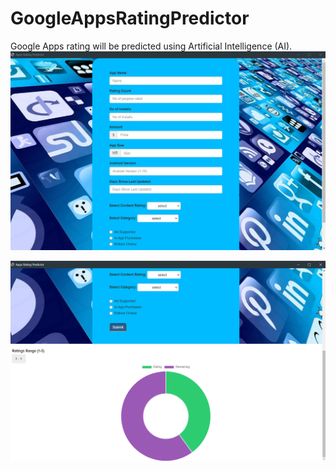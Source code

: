 # GoogleAppsRatingPredictor
 Google Apps rating will be predicted using Artificial Intelligence (AI).
![App Layout](RatingsPredictorEEL/Web/Images/AppLayout.png)

![App Result](RatingsPredictorEEL/Web/Images/AppResult.png)
